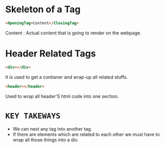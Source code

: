 # Skeleton of a Tag 

```html
<OpeningTag>Content</ClosingTag>
```

Content : Actual content that is going to render on the webpage. 

# Header Related Tags

```html
<div></div>
```

It is used to get a contianer and wrap-up all related stuffs. 

```html
<header></header>
```

Used to wrap all header'S html code into one section. 

# **`KEY TAKEWAYS`**

- We can nest any tag into another tag. 
- If there are elements which are related to each other we must have to wrap all those things into a div. 